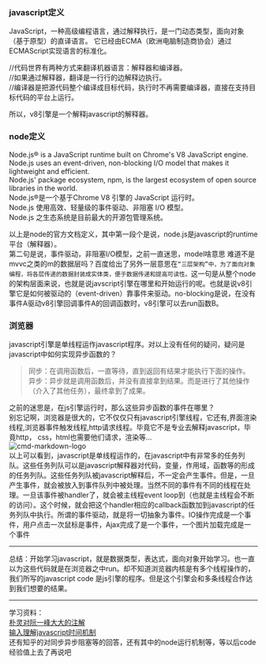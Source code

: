 ### javascript定义
JavaScript，一种高级编程语言，通过解释执行，是一门动态类型，面向对象（基于原型）的直译语言。 它已经由ECMA（欧洲电脑制造商协会）通过ECMAScript实现语言的标准化。

//代码世界有两种方式来翻译机器语言：解释器和编译器。<br/>
//如果通过解释器，翻译是一行行的边解释边执行。<br/>
//编译器是把源代码整个编译成目标代码，执行时不再需要编译器，直接在支持目标代码的平台上运行。

所以，v8引擎是一个解释javascript的解释器。

### node定义
Node.js® is a JavaScript runtime built on Chrome's V8 JavaScript engine.<br/>
Node.js uses an event-driven, non-blocking I/O model that makes it lightweight and efficient.<br/>
Node.js' package ecosystem, npm, is the largest ecosystem of open source libraries in the world.<br/>
Node.js®是一个基于Chrome V8 引擎的 JavaScript 运行时。<br/>
Node.js 使用高效、轻量级的事件驱动、非阻塞 I/O 模型。<br/>
Node.js 之生态系统是目前最大的开源包管理系统。<br/>

以上是node的官方文档定义，其中第一段个是说，node.js是javascript的runtime平台（解释器）。<br/>
第二句是说，事件驱动，非阻塞I/O模型，之前一直迷思，model啥意思
难道不是mvvc之类的m的数据层吗？百度给出了另外一层意思在```“三层架构”中，为了面向对象编程，将各层传递的数据封装成实体类，便于数据传递和提高可读性。```这一句是从整个node的架构层面来说，也就是说javscript引擎在哪里和开始运行的呢。也就是说v8引擎它是如何被驱动的（event-driven）靠事件来驱动。no-blocking是说，在没有事件A驱动v8引擎回调事件A的回调函数时，v8引擎可以去run函数B。


### 浏览器
javascript引擎是单线程运作javascript程序。对以上没有任何的疑问，疑问是javascript中如何实现异步函数的？<br/>

>同步：在调用函数后，一直等待，直到返回有结果才能执行下面的操作。<br/>
>异步：异步就是调用函数后，并没有直接拿到结果。而是进行了其他操作（介入了其他任务），最终拿到了成果。

之前的迷思是，在js引擎运行时，那么这些异步函数的事件在哪里？<br/>
别忘记啊，浏览器是很大的，它不仅仅只有javascript引擎线程，它还有,界面渲染线程,浏览器事件触发线程,http请求线程。毕竟它不是专业去解释javascript，毕竟http， css，html也需要他们请求，渲染等...<br/>
![cmd-markdown-logo](http://p1.bqimg.com/567571/e5a6efb255e8540a.jpg)<br/>
以上可以看到，javascript是单线程运作的，在javascript中有非常多的任务列队。这些任务列队可以是javascript解释器对代码，变量，作用域，函数等的形成的任务列队。这些任务列队被javascript解释后，不一定会产生事件。但是，一旦产生事件，就会被放入到事件队列中被处理。当然不同的事件有不同的线程在处理。一旦该事件被handler了，就会被主线程event loop到（也就是主线程会不断的访问）。这个时候，就会把这个handler相应的callback函数加到javascript的任务列队中执行。所谓的事件驱动，就是将一切抽象为事件。IO操作完成是一个事件，用户点击一次鼠标是事件，Ajax完成了是一个事件，一个图片加载完成是一个事件

-----
总结：开始学习javascript，就是数据类型，表达式，面向对象开始学习。也一直以为这些代码就是在浏览器之中run。却不知道浏览器内核是有多个线程操作的，我们所写的javascript code 是js引擎的程序。但是这个引擎会和多条线程合作达到我们想要的结果。

-----
学习资料： <br/>
[朴灵对阮一峰大大的注解](http://blog.csdn.net/lin_credible/article/details/40143961)  <br/>
[输入理解javascript时间机制](http://www.laruence.com/2009/09/23/1089.html) <br/>
还有知乎的对同步异步阻塞等的回答，还有其中的node运行机制等，等以后code经验值上去了再说吧
